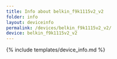 ```yaml
---
title: Info about belkin_f9k1115v2_v2
folder: info
layout: deviceinfo
permalink: /devices/belkin_f9k1115v2_v2/
device: belkin_f9k1115v2_v2
---
```

{% include templates/device_info.md %}
